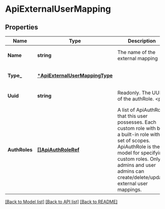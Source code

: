 # ApiExternalUserMapping

## Properties
Name | Type | Description | Notes
------------ | ------------- | ------------- | -------------
**Name** | **string** | The name of the external mapping | [optional] [default to null]
**Type_** | [***ApiExternalUserMappingType**](ApiExternalUserMappingType.md) |  | [optional] [default to null]
**Uuid** | **string** | Readonly. The UUID of the authRole. &lt;p&gt; | [optional] [default to null]
**AuthRoles** | [**[]ApiAuthRoleRef**](ApiAuthRoleRef.md) | A list of ApiAuthRole that this user possesses.  Each custom role with be a built-in role with a set of scopes. ApiAuthRole is the model for specifying custom roles. Only admins and user admins can create/delete/update external user mappings. | [optional] [default to null]

[[Back to Model list]](../README.md#documentation-for-models) [[Back to API list]](../README.md#documentation-for-api-endpoints) [[Back to README]](../README.md)

